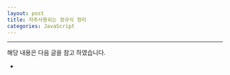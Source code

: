 ```yaml
---
layout: post
title: 자주사용되는 정규식 정리
categories: JavaScript
---
```



 
---

해당 내용은 다음 글을 참고 하였습니다.

- 